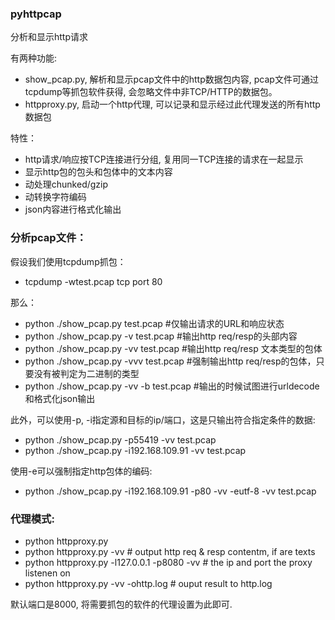 ### pyhttpcap

分析和显示http请求

有两种功能:

* show_pcap.py, 解析和显示pcap文件中的http数据包内容, pcap文件可通过tcpdump等抓包软件获得, 会忽略文件中非TCP/HTTP的数据包。
* httpproxy.py, 启动一个http代理, 可以记录和显示经过此代理发送的所有http数据包

特性：

* http请求/响应按TCP连接进行分组, 复用同一TCP连接的请求在一起显示
* 显示http包的包头和包体中的文本内容
* 动处理chunked/gzip
* 动转换字符编码
* json内容进行格式化输出

### 分析pcap文件：

假设我们使用tcpdump抓包：
+ tcpdump -wtest.pcap tcp port 80

那么：
+ python ./show_pcap.py test.pcap      #仅输出请求的URL和响应状态
+ python ./show_pcap.py -v test.pcap   #输出http req/resp的头部内容
+ python ./show_pcap.py -vv test.pcap  #输出http req/resp 文本类型的包体
+ python ./show_pcap.py -vvv test.pcap  #强制输出http req/resp的包体，只要没有被判定为二进制的类型
+ python ./show_pcap.py -vv -b test.pcap  #输出的时候试图进行urldecode和格式化json输出

此外，可以使用-p, -i指定源和目标的ip/端口，这是只输出符合指定条件的数据:
+ python ./show_pcap.py -p55419 -vv test.pcap
+ python ./show_pcap.py -i192.168.109.91 -vv test.pcap

使用-e可以强制指定http包体的编码:
+ python ./show_pcap.py -i192.168.109.91 -p80 -vv -eutf-8 -vv test.pcap


### 代理模式:

+ python httpproxy.py
+ python httpproxy.py -vv                        # output http req & resp contentm, if are texts
+ python httpproxy.py -l127.0.0.1 -p8080 -vv     # the ip and port the proxy listenen on
+ python httpproxy.py -vv -ohttp.log             # ouput result to http.log


默认端口是8000, 将需要抓包的软件的代理设置为此即可.
